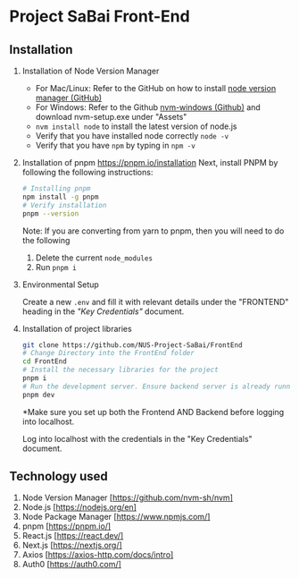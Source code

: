# Project SaBai Front-End

## Installation

1. Installation of Node Version Manager

   - For Mac/Linux: Refer to the GitHub on how to install [node version manager (GitHub)](https://github.com/nvm-sh/nvm)
   - For Windows: Refer to the Github [nvm-windows (Github)](https://github.com/coreybutler/nvm-windows/releases) and download nvm-setup.exe under "Assets"
   - `nvm install node` to install the latest version of node.js
   - Verify that you have installed node correctly `node -v`
   - Verify that you have `npm` by typing in `npm -v`

2. Installation of pnpm <https://pnpm.io/installation>
   Next, install PNPM by following the following instructions:

   ```bash
   # Installing pnpm
   npm install -g pnpm
   # Verify installation
   pnpm --version
   ```

   Note: If you are converting from yarn to pnpm, then you will need to do the following

   1. Delete the current `node_modules`
   2. Run `pnpm i`

3. Environmental Setup

   Create a new `.env` and fill it with relevant details under the "FRONTEND" heading in the _"Key Credentials"_ document.

4. Installation of project libraries

   ```bash
   git clone https://github.com/NUS-Project-SaBai/FrontEnd
   # Change Directory into the FrontEnd folder
   cd FrontEnd
   # Install the necessary libraries for the project
   pnpm i
   # Run the development server. Ensure backend server is already running
   pnpm dev
   ```

   \*Make sure you set up both the Frontend AND Backend before logging into localhost.

   Log into localhost with the credentials in the "Key Credentials" document.

## Technology used

1. Node Version Manager [https://github.com/nvm-sh/nvm]
2. Node.js [https://nodejs.org/en]
3. Node Package Manager [https://www.npmjs.com/]
4. pnpm [https://pnpm.io/]
5. React.js [https://react.dev/]
6. Next.js [https://nextjs.org/]
7. Axios [https://axios-http.com/docs/intro]
8. Auth0 [https://auth0.com/]
